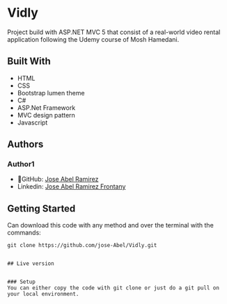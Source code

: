 # Vidly

Project build with ASP.NET MVC 5 that consist of a real-world video rental application following the Udemy course of Mosh Hamedani.

<!-- ![screenshot](./app_screenshot.png) -->


## Built With
- HTML
- CSS
- Bootstrap lumen theme
- C#
- ASP.Net Framework
- MVC design pattern
- Javascript 


## Authors
### Author1
- 👤GitHub: [Jose Abel Ramirez](https://github.com/jose-Abel)
- Linkedin: [Jose Abel Ramirez Frontany](https://www.linkedin.com/in/jose-abel-ramirez-frontany-7674a842/)

## Getting Started
Can download this code with any method and over the terminal with the commands:

```
git clone https://github.com/jose-Abel/Vidly.git


## Live version


### Setup
You can either copy the code with git clone or just do a git pull on your local environment.

